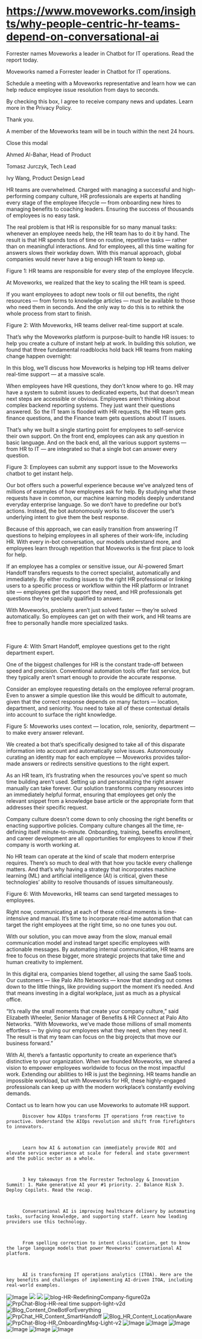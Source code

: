 # https://www.moveworks.com/insights/why-people-centric-hr-teams-depend-on-conversational-ai

Forrester names Moveworks a leader in Chatbot for IT operations. Read the report today.

Moveworks named a Forrester leader in Chatbot for IT operations. 

Schedule a meeting with a Moveworks representative and learn how we can help reduce employee issue resolution from days to seconds.

By checking this box, I agree to receive company news and updates. Learn more in the Privacy Policy.

Thank you.

A member of the Moveworks team will be in touch within the next 24 hours.



  Close this modal
  



Ahmed Al-Bahar, Head of Product



Tomasz Jurczyk, Tech Lead



Ivy Wang, Product Design Lead


HR teams are overwhelmed. Charged with managing a successful and high-performing company culture, HR professionals are experts at handling every stage of the employee lifecycle — from onboarding new hires to managing benefits to coaching leaders. Ensuring the success of thousands of employees is no easy task.

The real problem is that HR is responsible for so many manual tasks: whenever an employee needs help, the HR team has to do it by hand. The result is that HR spends tons of time on routine, repetitive tasks — rather than on meaningful interactions. And for employees, all this time waiting for answers slows their workday down. With this manual approach, global companies would never have a big enough HR team to keep up. 

Figure 1: HR teams are responsible for every step of the employee lifecycle.

At Moveworks, we realized that the key to scaling the HR team is speed. 

If you want employees to adopt new tools or fill out benefits, the right resources — from forms to knowledge articles — must be available to those who need them in seconds. And the only way to do this is to rethink the whole process from start to finish.



Figure 2: With Moveworks, HR teams deliver real-time support at scale.

That’s why the Moveworks platform is purpose-built to handle HR issues: to help you create a culture of instant help at work. In building this solution, we found that three fundamental roadblocks hold back HR teams from making change happen overnight:

In this blog, we’ll discuss how Moveworks is helping top HR teams deliver real-time support — at a massive scale.

When employees have HR questions, they don’t know where to go. HR may have a system to submit issues to dedicated experts, but that doesn’t mean next steps are accessible or obvious. Employees aren’t thinking about complex backend reporting systems. They just want their questions answered. So the IT team is flooded with HR requests, the HR team gets finance questions, and the Finance team gets questions about IT issues. 

That’s why we built a single starting point for employees to self-service their own support. On the front end, employees can ask any question in basic language. And on the back end, all the various support systems — from HR to IT — are integrated so that a single bot can answer every question.



Figure 3: Employees can submit any support issue to the Moveworks chatbot to get instant help.

Our bot offers such a powerful experience because we’ve analyzed tens of millions of examples of how employees ask for help. By studying what these requests have in common, our machine learning models deeply understand everyday enterprise language. So we don’t have to predefine our bot’s actions. Instead, the bot autonomously works to discover the user’s underlying intent to give them the best response. 

Because of this approach, we can easily transition from answering IT questions to helping employees in all spheres of their work-life, including HR. With every in-bot conversation, our models understand more, and employees learn through repetition that Moveworks is the first place to look for help.

If an employee has a complex or sensitive issue, our AI-powered Smart Handoff transfers requests to the correct specialist, automatically and immediately. By either routing issues to the right HR professional or linking users to a specific process or workflow within the HR platform or Intranet site — employees get the support they need, and HR professionals get questions they’re specially qualified to answer.

With Moveworks, problems aren’t just solved faster — they’re solved automatically. So employees can get on with their work, and HR teams are free to personally handle more specialized tasks.

 



Figure 4: With Smart Handoff, employee questions get to the right department expert.

One of the biggest challenges for HR is the constant trade-off between speed and precision. Conventional automation tools offer fast service, but they typically aren’t smart enough to provide the accurate response. 

Consider an employee requesting details on the employee referral program. Even to answer a simple question like this would be difficult to automate, given that the correct response depends on many factors — location, department, and seniority. You need to take all of these contextual details into account to surface the right knowledge. 



Figure 5: Moveworks uses context — location, role, seniority, department — to make every answer relevant.

We created a bot that’s specifically designed to take all of this disparate information into account and automatically solve issues. Autonomously curating an identity map for each employee — Moveworks provides tailor-made answers or redirects sensitive questions to the right expert.

As an HR team, it’s frustrating when the resources you’ve spent so much time building aren’t used. Setting up and personalizing the right answer manually can take forever. Our solution transforms company resources into an immediately helpful format, ensuring that employees get only the relevant snippet from a knowledge base article or the appropriate form that addresses their specific request.

Company culture doesn't come down to only choosing the right benefits or enacting supportive policies. Company culture changes all the time, re-defining itself minute-to-minute. Onboarding, training, benefits enrollment, and career development are all opportunities for employees to know if their company is worth working at.

No HR team can operate at the kind of scale that modern enterprise requires. There’s so much to deal with that how you tackle every challenge matters. And that’s why having a strategy that incorporates machine learning (ML) and artificial intelligence (AI) is critical, given these technologies’ ability to resolve thousands of issues simultaneously. 

Figure 6: With Moveworks, HR teams can send targeted messages to employees.

Right now, communicating at each of these critical moments is time-intensive and manual. It’s time to incorporate real-time automation that can target the right employees at the right time, so no one tunes you out. 

With our solution, you can move away from the slow, manual email communication model and instead target specific employees with actionable messages. By automating internal communication, HR teams are free to focus on these bigger, more strategic projects that take time and human creativity to implement.

In this digital era, companies blend together, all using the same SaaS tools. Our customers — like Palo Alto Networks — know that standing out comes down to the little things, like providing support the moment it’s needed. And that means investing in a digital workplace, just as much as a physical office.

“It’s really the small moments that create your company culture,” said Elizabeth Wheeler, Senior Manager of Benefits & HR Connect at Palo Alto Networks. “With Moveworks, we’ve made those millions of small moments effortless — by giving our employees what they need, when they need it. The result is that my team can focus on the big projects that move our business forward.”

With AI, there’s a fantastic opportunity to create an experience that’s distinctive to your organization. When we founded Moveworks, we shared a vision to empower employees worldwide to focus on the most impactful work. Extending our abilities to HR is just the beginning. HR teams handle an impossible workload, but with Moveworks for HR, these highly-engaged professionals can keep up with the modern workplace’s constantly evolving demands.

Contact us to learn how you can use Moveworks to automate HR support.


          Discover how AIOps transforms IT operations from reactive to proactive. Understand the AIOps revolution and shift from firefighters to innovators.
        


          Learn how AI & automation can immediately provide ROI and elevate service experience at scale for federal and state government and the public sector as a whole.
        


          3 key takeaways from the Forrester Technology & Innovation Summit: 1. Make generative AI your #1 priority. 2. Balance Risk 3. Deploy Copilots. Read the recap.
        


          Conversational AI is improving healthcare delivery by automating tasks, surfacing knowledge, and supporting staff. Learn how leading providers use this technology.
        


          From spelling correction to intent classification, get to know the large language models that power Moveworks' conversational AI platform.
        


          AI is transforming IT operations analytics (ITOA). Here are the key benefits and challenges of implementing AI-driven ITOA, including real-world examples.
        



![Image](https://www.moveworks.com/hubfs/img/site/qr-demo.png)
![](https://www.moveworks.com/hubfs/27_MW_Blog-HR-RedefiningCompany-illos-01.jpg)
![](https://www.moveworks.com/hubfs/27_MW_Blog-HR-RedefiningCompany-illos-01.jpg)
![blog-HR-RedefiningCompany-figure02a](https://www.moveworks.com/hs-fs/hubfs/blog-HR-RedefiningCompany-figure02a.png?noresize&width=680&name=blog-HR-RedefiningCompany-figure02a.png)
![PrpChat-Blog-HR-real time support-light-v2d](https://www.moveworks.com/hs-fs/hubfs/PrpChat-Blog-HR-real%20time%20support-light-v2d.png?noresize&width=300&name=PrpChat-Blog-HR-real%20time%20support-light-v2d.png)
![Blog_Content_OneBotForEverything](https://www.moveworks.com/hs-fs/hubfs/Blog_Content_OneBotForEverything.jpg?noresize&width=624&name=Blog_Content_OneBotForEverything.jpg)
![PrpChat_HR_Content_SmartHandoff](https://www.moveworks.com/hs-fs/hubfs/PrpChat_HR_Content_SmartHandoff.png?noresize&width=396&name=PrpChat_HR_Content_SmartHandoff.png)
![Blog_HR_Content_LocationAware](https://www.moveworks.com/hs-fs/hubfs/Blog_HR_Content_LocationAware.png?noresize&width=624&name=Blog_HR_Content_LocationAware.png)
![PrpChat-Blog-HR_OnboardingMsg-Light-v2](https://www.moveworks.com/hs-fs/hubfs/PrpChat-Blog-HR_OnboardingMsg-Light-v2.png?noresize&width=680&name=PrpChat-Blog-HR_OnboardingMsg-Light-v2.png)
![Image](https://www.moveworks.com/hs-fs/hubfs/AIOps-featured-image.png?length=50&name=AIOps-featured-image.png)
![Image](https://www.moveworks.com/hs-fs/hubfs/Public-Sector-Convo-AI.png?length=50&name=Public-Sector-Convo-AI.png)
![Image](https://www.moveworks.com/hs-fs/hubfs/Forrester%20T%26I%20%281%29.png?length=50&name=Forrester%20T&I%20%281%29.png)
![Image](https://www.moveworks.com/hs-fs/hubfs/healthcare-test.png?length=50&name=healthcare-test.png)
![Image](https://www.moveworks.com/hs-fs/hubfs/Moveworks_LLM_Feature.png?length=50&name=Moveworks_LLM_Feature.png)
![Image](https://www.moveworks.com/hs-fs/hubfs/ITOA_feature.png?length=50&name=ITOA_feature.png)
